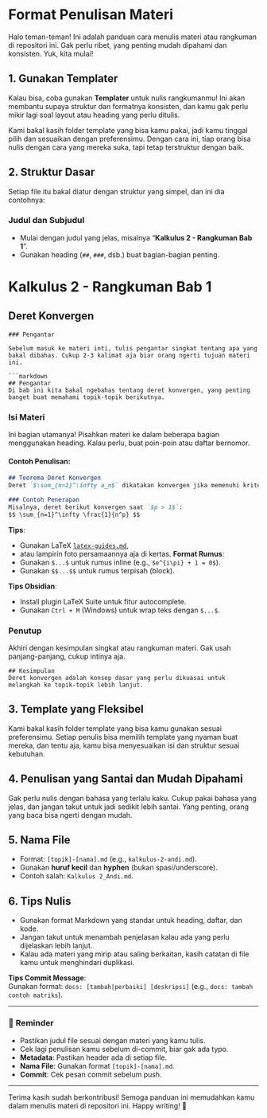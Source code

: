 # Format Penulisan Materi

Halo teman-teman! Ini adalah panduan cara menulis materi atau rangkuman di repositori ini. Gak perlu ribet, yang penting mudah dipahami dan konsisten. Yuk, kita mulai!

## 1. Gunakan Templater

Kalau bisa, coba gunakan **Templater** untuk nulis rangkumanmu! Ini akan membantu supaya struktur dan formatnya konsisten, dan kamu gak perlu mikir lagi soal layout atau heading yang perlu ditulis.

Kami bakal kasih folder template yang bisa kamu pakai, jadi kamu tinggal pilih dan sesuaikan dengan preferensimu. Dengan cara ini, tiap orang bisa nulis dengan cara yang mereka suka, tapi tetap terstruktur dengan baik.

## 2. Struktur Dasar

Setiap file itu bakal diatur dengan struktur yang simpel, dan ini dia contohnya:
### Judul dan Subjudul

- Mulai dengan judul yang jelas, misalnya “**Kalkulus 2 - Rangkuman Bab 1**”.
- Gunakan heading (`##`, `###`, dsb.) buat bagian-bagian penting.

# Kalkulus 2 - Rangkuman Bab 1
## Deret Konvergen
```
### Pengantar

Sebelum masuk ke materi inti, tulis pengantar singkat tentang apa yang bakal dibahas. Cukup 2-3 kalimat aja biar orang ngerti tujuan materi ini.

```markdown
## Pengantar
Di bab ini kita bakal ngebahas tentang deret konvergen, yang penting banget buat memahami topik-topik berikutnya.
```

### Isi Materi

Ini bagian utamanya! Pisahkan materi ke dalam beberapa bagian menggunakan heading. Kalau perlu, buat poin-poin atau daftar bernomor.
#### Contoh Penulisan:  
```markdown
## Teorema Deret Konvergen  
Deret `$\sum_{n=1}^\infty a_n$` dikatakan konvergen jika memenuhi kriteria tertentu.  

### Contoh Penerapan  
Misalnya, deret berikut konvergen saat `$p > 1$`:  
$$ \sum_{n=1}^\infty \frac{1}{n^p} $$
```

**Tips**:
- Gunakan LaTeX [`latex-guides.md`](./latex-guides.md),
- atau lampirin foto persamaannya aja di kertas.
**Format Rumus**:  
- Gunakan `$...$` untuk rumus inline (e.g., `$e^{i\pi} + 1 = 0$`).  
- Gunakan `$$...$$` untuk rumus terpisah (block).  

**Tips Obsidian**:  
- Install plugin LaTeX Suite untuk fitur autocomplete.  
- Gunakan `Ctrl + M` (Windows) untuk wrap teks dengan `$...$`.
### Penutup

Akhiri dengan kesimpulan singkat atau rangkuman materi. Gak usah panjang-panjang, cukup intinya aja.

```
## Kesimpulan
Deret konvergen adalah konsep dasar yang perlu dikuasai untuk melangkah ke topik-topik lebih lanjut.
```

## 3. Template yang Fleksibel

Kami bakal kasih folder template yang bisa kamu gunakan sesuai preferensimu. Setiap penulis bisa memilih template yang nyaman buat mereka, dan tentu aja, kamu bisa menyesuaikan isi dan struktur sesuai kebutuhan.

## 4. Penulisan yang Santai dan Mudah Dipahami

Gak perlu nulis dengan bahasa yang terlalu kaku. Cukup pakai bahasa yang jelas, dan jangan takut untuk jadi sedikit lebih santai. Yang penting, orang yang baca bisa ngerti dengan mudah.

## 5. Nama File  
- Format: `[topik]-[nama].md` (e.g., `kalkulus-2-andi.md`).  
- Gunakan **huruf kecil** dan **hyphen** (bukan spasi/underscore).  
- Contoh salah: `Kalkulus 2_Andi.md`.

## 6. Tips Nulis

- Gunakan format Markdown yang standar untuk heading, daftar, dan kode.
- Jangan takut untuk menambah penjelasan kalau ada yang perlu dijelaskan lebih lanjut.
- Kalau ada materi yang mirip atau saling berkaitan, kasih catatan di file kamu untuk menghindari duplikasi.

**Tips Commit Message**:  
Gunakan format: `docs: [tambah|perbaiki] [deskripsi]` (e.g., `docs: tambah contoh matriks`).  

---

### 📌 **Reminder**
- Pastikan judul file sesuai dengan materi yang kamu tulis.
- Cek lagi penulisan kamu sebelum di-commit, biar gak ada typo.
- **Metadata**: Pastikan header ada di setiap file.  
- **Nama File**: Gunakan format `[topik]-[nama].md`.  
- **Commit**: Cek pesan commit sebelum push.

---

Terima kasih sudah berkontribusi! Semoga panduan ini memudahkan kamu dalam menulis materi di repositori ini. Happy writing! 🚀
